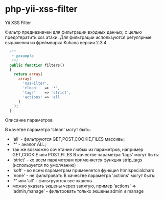 php-yii-xss-filter
==================

Yii XSS Filter

Фильтр предназначен для фильтрации входных данных, c целью предотвратить xss атаки.
Для фильтрации используются регулярные выражения из фреймворка Kohana версии 2.3.4

```php
  /**
   * @example
   **/
  public function filters()
  {
    return array(
      array(
        'XssFilter',
        'clean'   => '*',
        'tags'    => 'strict',
        'actions' => 'all'
      )
    );
  }
```
   Описание параметров

   В качетве параметра 'clean' могут быть:
  - 'all' - фильтруются GET,POST,COOKIE,FILES массивы;
  - '*'   - аналог ALL;
  - так же возможно сочетание любых из параметров, например GET,COOKIE или POST,FILES
   В качестве параметра 'tags' могут быть:
  - 'strict' - ко всем параметрам применяется функция strip_tags (используется по умолчанию)
  - 'soft'   - ко всем параметрам применяется функция htmlspecialchars
  - 'none'   - не фильтровать
   В качестве параметра 'actions' могут быть:
  - '*' или 'all' - фильтруются все экшены
  - можно указать экшены через запятую, пример
   'actions' => 'admin,manage' - фильтровать только экшены admin и manage
